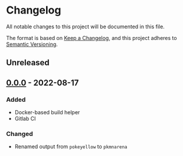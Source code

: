 # Changelog
All notable changes to this project will be documented in this file.

The format is based on [Keep a Changelog](https://keepachangelog.com/en/1.0.0/),
and this project adheres to [Semantic Versioning](https://semver.org/spec/v2.0.0.html).


## Unreleased


## [0.0.0](https://gitlab.lily.rip/lily/pkmn-arena/-/commits/0.0.0) - 2022-08-17
### Added
- Docker-based build helper
- Gitlab CI

### Changed
- Renamed output from `pokeyellow` to `pkmnarena`
